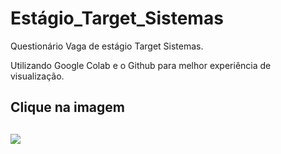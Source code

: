 # Estágio_Target_Sistemas

Questionário Vaga de estágio Target Sistemas.

Utilizando Google Colab e o Github para melhor experiência de visualização.

<h2>Clique na imagem<h2>
<a href="https://colab.research.google.com/drive/1JSKdP2Xo9tnrazEfjoCfjhbWgg6i_ZLL" target="_blank"><img src="https://user-images.githubusercontent.com/104304589/201520496-26b381d5-db59-434f-96ee-d867f8a73e39.jpg" /></a>
